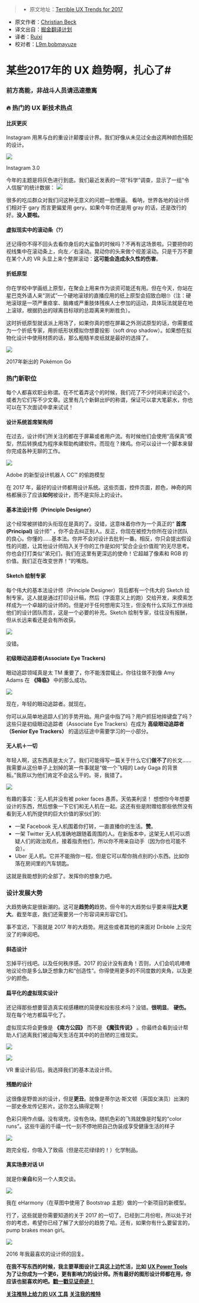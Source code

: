 > * 原文地址：[Terrible UX Trends for 2017](https://medium.com/ux-power-tools/terrible-ux-trends-for-2017-de6faebf099e#.reygjk2nv)
* 原文作者：[Christian Beck](https://medium.com/@cmbeck_?source=post_header_lockup)
* 译文出自：[掘金翻译计划](https://github.com/xitu/gold-miner)
* 译者：[Ruixi](https://github.com/Ruixi)
* 校对者：[L9m](https://github.com/L9m),[bobmayuze](https://github.com/bobmayuze)

# 某些2017年的 UX 趋势啊，扎心了#

### 前方高能，非战斗人员请迅速撤离 ###

### 🔥 热门的 UX 新技术热点 ###

#### 比灰更灰 ####

Instagram 用黑与白的重设计颠覆设计界。我们好像从未见过全由这两种颜色搭配的设计。 

![](https://cdn-images-1.medium.com/max/800/1*XARSm9e47wY9X0X48p4U1A.png)

Instagram 3.0

今年的主题是将灰色进行到底。我们最近发表的一项“科学”调查，显示了一组”令人信服”的统计数据：
[![](https://cdn-images-1.medium.com/max/800/1*EVKyoiQvtl34AiQb2OImvA.png)](https://twitter.com/uxpowertools/status/829012492114391040)

很多的吃瓜群众对我们问这种无意义的问题一脸懵逼。
看呐，世界各地的设计师们相对于 gary 而言更偏爱用 gery。如果今年你还是用 gray 的话，还是改行的好。**没人要啦。**

#### 虚拟现实中的滚动条（?） ####

还记得你不得不回头去看你身后的大鲨鱼的时候吗？不再有这场景啦。只要把你的视线集中在滚动条上，向左／右滚动。晃动你的头来做个视差滚动。只是千万不要在某个人的 VR 头显上来个整屏滚动：**这可能会造成永久性的伤害**。

#### 折纸原型 ####

你在学校中学画纸上原型，在聚会上用来作为谈资可能还有用。但在今天，你站在星巴克外请人来“测试”一个硬地滚球的直播应用的纸上原型会招致白眼🙄（注：硬地滚球是一项严重痉挛、脑瘫或严重肢体残疾人士参加的运动，具体玩法就是在地上滚球，根据扔出的球离目标球的总距离来判断胜负）。

这时折纸原型就该派上用场了，如果你真的想在屏幕之外测试原型的话，你需要成为一个折纸专家，用折纸形状模拟你想要投影（soft drop shadow）。如果想在拟物化设计中使用材质的话，那么粗糙羊皮纸就是最好的选择了。

![](https://cdn-images-1.medium.com/max/800/1*nMRhrf72fkJvvoeEVLidow.png)

2017年新出的 Pokémon Go

### 热门新职位 ###

每个人都喜欢职业称谓。在不忙着弄这个的时候，我们花了不少时间来讨论这个。或者为它们写不少文章。这里有几个新鲜出炉的称谓，保证可以拿大笔薪水，你也可以在下次面试中拿来试试！

#### 设计系统首席架构师 ####

在过去，设计师们所关注的都在于屏幕或者用户流。有时候他们会使用“高保真”模型，然后转换成为程序来帮助构建软件。而现在？辣鸡。你可以设计一个脚本来替你完成各种无聊的工作。

![](https://cdn-images-1.medium.com/max/1600/1*GH02-QpJ7lYeSpaJAsm5pQ.gif)

Adobe 的新型设计机器人 CC™ 的偷跑模型

在 2017 年，最好的设计师都用设计系统。这些页面，控件页面，颜色，神奇的网格都展示了应该**如何**被设计，而不是实际上的设计。

#### 基本法设计师（Principle Designer） ####

这个经常被拼错的头衔现在是真的了。没错，这意味着你作为一个真正的“ **首席(Principal)** 设计师” ，你不会去纠正别人。反正，你现在被控为你所在设计团队的良心。你懂的……基本法。你并不会对设计去批判一番。相反，你只会提出假设性的问题，让其他设计师陷入关于你的工作是如何“契合企业价值观”的无尽思考。你也会打打类似“弟兄们，我们在这里有更深远的使命！它超越了像素和 RGB 的价值。我们正在改变世界！”的嘴炮。 

#### Sketch 绘制专家 ####

每个伟大的基本法设计师（Principle Designer）背后都有一个伟大的 Sketch 绘制专家。这人就是通过打印设计稿，然后（字面意义上的跑）交给开发，来摸索怎样成为一个卓越的设计师的。但是对于任何想用实习生，但没有什么实际工作派给他们的设计团队而言，这是一个必要的补充。Sketch 绘制专家，往往没有报酬，但从长远来看还是会有所收获。

![](https://cdn-images-1.medium.com/max/800/1*RVyq0FfNzeeQMjILSqi-FA.png)

没错。

#### **初级眼动追踪者(Associate Eye Trackers)** ####

眼动追踪领域真是太 TM 重要了，你不能浅尝辄止。你往往做不到像 Amy Adams 在 **《降临》** 中的那么成功。

![](ttps://cdn-images-1.medium.com/max/800/1*nx8Mw2r_g2bMCx9VLUgVeQ.png)

现在，年轻的眼动追踪者。就现在。

你可以从简单地追踪人们的手势开始。用户竖中指了吗？用户抓狂地摔键盘了吗？这些只是初级眼动追踪者（Associate Eye Trackers）在成为 **高级眼动追踪者（Senior Eye Trackers）** 的遥远征途中需要学习的一小部分。

#### 无人机＋一切 ####

年轻人啊，这东西真是太火了。我们可能得写一篇关于什么它们**做不了**的长文……我需要从这份单子上划掉的第一件事就是“做一个飞翔的 Lady Gaga 的背景板。”我原以为他们肯定不会这么干的。哥，我错了。

![](https://cdn-images-1.medium.com/max/800/1*AyBckEAyQwuxjfWUEZAu6g.gif)

有趣的事实：无人机并没有被 poker faces 愚弄。天佑美利坚！
想想你今年想要设计的东西，然后想象一下它们和无人机在一起。这还有些是附赠给那些依然没有看到无人机所提供的巨大价值的家伙们的:

- 一架 Facebook 无人机围着你打转，一直直播你的生活。**赞**。
- 一架 Twitter 无人机准确地跟随着周围的人。在新版本中，这架无人机可以质疑人们的政治观点，接着指责他们，所以你不用亲自动手（因为你也可能不会）。
- Uber 无人机。它并不能捎你一程，但是它可以帮你捎点别的小东西。比如你落在房间里的汽车钥匙。

这就是我能想到的全部了。发挥你的想象力吧。


### 设计发展大势 ###

大趋势确实是很新潮的。这可是**趋势的**趋势。但今年的大趋势似乎要来得**比大更大**。截至年底，我们还需要另一个形容词来形容它们。

事不宜迟，下面就是 2017 年的大趋势。用这些或者其他的来面对 Dribble 上没完没了的审阅吧。

#### 斜态设计 ####

忘掉平行线吧。以及任何秩序感。2017 的设计没有直角！否则，人们会叽叽喳喳地议论你是多么缺乏想象力和“创造性”。你得使用更多的不同度数的夹角，以及更少的颜色。

#### **扁平化的虚拟现实设计** ####

还记得那些想要营造真实视感糟糕的简便和投影技术吗？没错。**很明显**。 **硬伤。** 现在每个地方都扁平化了。

虚拟现实将会更像是 **《南方公园》** 而不是 **《魔弦传说》** 。你最终会看到设计帮助人们逃离我们被迫每天生活在其中的的丑陋的三维现实。

![](https://cdn-images-1.medium.com/max/600/1*UhzZz8T6hqp_WFyxo_Pj3A.png)

![](https://cdn-images-1.medium.com/max/600/1*_lw8ajalS14yXARJFuKXbw.png)

VR 重设计前/后。我选择我们的基本法设计师。

#### 残酷的设计 ####

这很像是野兽派的设计，但是**更丑**。就像是蒂尔达·斯文顿（英国女演员）出演的一部史泰龙传记影片。这你怎么搞得定啊！

色彩只用作点缀。没有填充，没有色块。随机色彩的飞溅就像是时髦的“color runs”。这些牛逼的千禧一代一刻不停地把自己伪装成享受健康生活的样子

![](https://cdn-images-1.medium.com/max/800/1*tlMwMwlttTZqgtC2Bqck_g.png)

跑完全程，你吸入了致癌（但是花花绿绿的！）化学制品。

#### 真实场景对话 UI ####

就是你**亲自**和另一个人类交谈。

![](https://cdn-images-1.medium.com/max/800/1*eWI_7PuR0YPQ8EBRdLjX6g.png)

我在 eHarmony（在草图中使用了 Bootstrap 主题）做的一个新项目的新模型。

行了，这些就是你需要知道的关于 2017 的一切了。已经到二月份啦，所以处于对你的考虑，希望你已经了解了大部分的趋势了哈。还有，如果你有什么要留言的，pump brakes mean girl。

[![](https://cdn-images-1.medium.com/max/800/1*ZGoV9E37LM6evlsn79D0oA.png)](https://www.designernews.co/comments/242989)

2016 年我最喜欢的设计师的回复。


**在我不写东西的时候，我主要草图设计工具这上边忙活，比如** [**UX Power Tools**](https://www.uxpower.tools)
**为了让你成为一个更6，更有影响力的设计师。所有最好的图形设计师都在用，你应该也挺喜欢的吧。**[**戳一戳见证奇迹！**](https://marvelapp.com/explore/1672412/ux-power-tools-style-guide)

[**关注推特上给力的 UX 工具**](https://www.twitter.com/uxpowertools)
[**关注我的推特**](https://twitter.com/cmbeck_)
